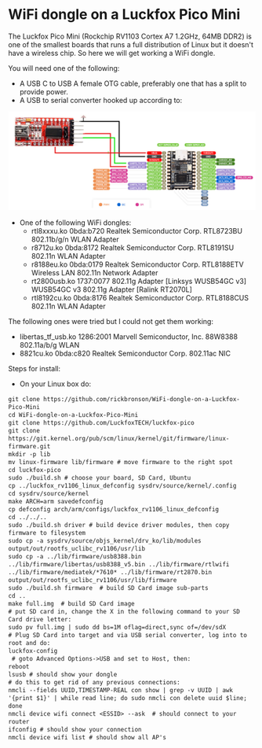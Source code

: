   WiFi dongle on a Luckfox Pico Mini
======================================================================================

  The Luckfox Pico Mini (Rockchip RV1103 Cortex A7 1.2GHz, 64MB DDR2) is one of the smallest boards that runs a full distribution of Linux but it doesn't have a wireless chip. So here we will get working a WiFi dongle.


You will need one of the following:

 - A USB C to USB A female OTG cable, preferably one that has a split to provide power.
 - A USB to serial converter hooked up according to:

![alt text](https://github.com/rickbronson/WiFi-dongle-on-a-Luckfox-Pico-Mini/blob/master/docs/hardware/hookup2.png "hookup")

 - One of the following WiFi dongles:
   - rtl8xxxu.ko 0bda:b720 Realtek Semiconductor Corp. RTL8723BU 802.11b/g/n WLAN Adapter
   - r8712u.ko 0bda:8172 Realtek Semiconductor Corp. RTL8191SU 802.11n WLAN Adapter
   - r8188eu.ko 0bda:0179 Realtek Semiconductor Corp. RTL8188ETV Wireless LAN 802.11n Network Adapter
   - rt2800usb.ko 1737:0077 802.11g Adapter [Linksys WUSB54GC v3] WUSB54GC v3 802.11g Adapter [Ralink RT2070L]
   - rtl8192cu.ko 0bda:8176 Realtek Semiconductor Corp. RTL8188CUS 802.11n WLAN Adapter

The following ones were tried but I could not get them working:

   - libertas_tf_usb.ko 1286:2001 Marvell Semiconductor, Inc. 88W8388 802.11a/b/g WLAN
   - 8821cu.ko 0bda:c820 Realtek Semiconductor Corp. 802.11ac NIC

Steps for install:

 - On your Linux box do:

```
git clone https://github.com/rickbronson/WiFi-dongle-on-a-Luckfox-Pico-Mini
cd WiFi-dongle-on-a-Luckfox-Pico-Mini
git clone https://github.com/LuckfoxTECH/luckfox-pico
git clone https://git.kernel.org/pub/scm/linux/kernel/git/firmware/linux-firmware.git
mkdir -p lib
mv linux-firmware lib/firmware # move firmware to the right spot
cd luckfox-pico
sudo ./build.sh # choose your board, SD Card, Ubuntu
cp ../luckfox_rv1106_linux_defconfig sysdrv/source/kernel/.config
cd sysdrv/source/kernel
make ARCH=arm savedefconfig
cp defconfig arch/arm/configs/luckfox_rv1106_linux_defconfig
cd ../../..
sudo ./build.sh driver # build device driver modules, then copy firmware to filesystem
sudo cp -a sysdrv/source/objs_kernel/drv_ko/lib/modules output/out/rootfs_uclibc_rv1106/usr/lib
sudo cp -a ../lib/firmware/usb8388.bin ../lib/firmware/libertas/usb8388_v5.bin ../lib/firmware/rtlwifi ../lib/firmware/mediatek/*7610* ../lib/firmware/rt2870.bin output/out/rootfs_uclibc_rv1106/usr/lib/firmware
sudo ./build.sh firmware  # build SD Card image sub-parts
cd ..
make full.img  # build SD Card image
# put SD card in, change the X in the following command to your SD Card drive letter:
sudo pv full.img | sudo dd bs=1M oflag=direct,sync of=/dev/sdX
# Plug SD Card into target and via USB serial converter, log into to root and do:
luckfox-config
 # goto Advanced Options->USB and set to Host, then:
reboot
lsusb # should show your dongle
# do this to get rid of any previous connections:
nmcli --fields UUID,TIMESTAMP-REAL con show | grep -v UUID | awk '{print $1}' | while read line; do sudo nmcli con delete uuid $line; done
nmcli device wifi connect <ESSID> --ask  # should connect to your router
ifconfig # should show your connection
nmcli device wifi list # should show all AP's
```
